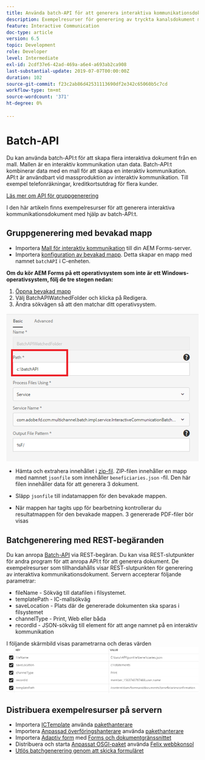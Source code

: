 ```yaml
---
title: Använda batch-API för att generera interaktiva kommunikationsdokument
description: Exempelresurser för generering av tryckta kanalsdokument med batch-API
feature: Interactive Communication
doc-type: article
version: 6.5
topic: Development
role: Developer
level: Intermediate
exl-id: 2cdf37e6-42ad-469a-a6e4-a693ab2ca908
last-substantial-update: 2019-07-07T00:00:00Z
duration: 102
source-git-commit: f23c2ab86d42531113690df2e342c65060b5c7cd
workflow-type: tm+mt
source-wordcount: '371'
ht-degree: 0%

---
```


# Batch-API

Du kan använda batch-API:t för att skapa flera interaktiva dokument från en mall. Mallen är en interaktiv kommunikation utan data. Batch-API:t kombinerar data med en mall för att skapa en interaktiv kommunikation. API:t är användbart vid massproduktion av interaktiv kommunikation. Till exempel telefonräkningar, kreditkortsutdrag för flera kunder.

[Läs mer om API för gruppgenerering](https://experienceleague.adobe.com/docs/experience-manager-65/forms/interactive-communications/generate-multiple-interactive-communication-using-batch-api.html)

I den här artikeln finns exempelresurser för att generera interaktiva kommunikationsdokument med hjälp av batch-API:t.

## Gruppgenerering med bevakad mapp

* Importera [Mall för interaktiv kommunikation](assets/Beneficiaries-confirmation.zip) till din AEM Forms-server.
* Importera [konfiguration av bevakad mapp](assets/batch-generation-api.zip). Detta skapar en mapp med namnet `batchAPI` i C-enheten.

**Om du kör AEM Forms på ett operativsystem som inte är ett Windows-operativsystem, följ de tre stegen nedan:**

1. [Öppna bevakad mapp](http://localhost:4502/libs/fd/core/WatchfolderUI/content/UI.html)
2. Välj BatchAPIWatchedFolder och klicka på Redigera.
3. Ändra sökvägen så att den matchar ditt operativsystem.

![bana](assets/watched-folder-batch-api-basic.PNG)

* Hämta och extrahera innehållet i [zip-fil](assets/jsonfile.zip). ZIP-filen innehåller en mapp med namnet `jsonfile` som innehåller `beneficiaries.json` -fil. Den här filen innehåller data för att generera 3 dokument.

* Släpp `jsonfile` till indatamappen för den bevakade mappen.
* När mappen har tagits upp för bearbetning kontrollerar du resultatmappen för den bevakade mappen. 3 genererade PDF-filer bör visas

## Batchgenerering med REST-begäranden

Du kan anropa [Batch-API](https://helpx.adobe.com/experience-manager/6-5/forms/javadocs/index.html) via REST-begäran. Du kan visa REST-slutpunkter för andra program för att anropa API:t för att generera dokument.
De exempelresurser som tillhandahålls visar REST-slutpunkten för generering av interaktiva kommunikationsdokument. Servern accepterar följande parametrar:

* fileName - Sökväg till datafilen i filsystemet.
* templatePath - IC-mallsökväg
* saveLocation - Plats där de genererade dokumenten ska sparas i filsystemet
* channelType - Print, Web eller båda
* recordId - JSON-sökväg till element för att ange namnet på en interaktiv kommunikation

I följande skärmbild visas parametrarna och deras värden
![exempelbegäran](assets/generate-ic-batch-servlet.PNG)

## Distribuera exempelresurser på servern

* Importera [ICTemplate](assets/ICTemplate.zip) använda [pakethanterare](http://localhost:4502/crx/packmgr/index.jsp)
* Importera [Anpassad överföringshanterare](assets/BatchAPICustomSubmit.zip) använda [pakethanterare](http://localhost:4502/crx/packmgr/index.jsp)
* Importera [Adaptiv form](assets/BatchGenerationAPIAF.zip) med [Forms och dokumentgränssnittet](http://localhost:4502/aem/forms.html/content/dam/formsanddocuments)
* Distribuera och starta [Anpassat OSGI-paket](assets/batchgenerationapi.batchgenerationapi.core-1.0-SNAPSHOT.jar) använda [Felix webbkonsol](http://localhost:4502/system/console/bundles)
* [Utlös batchgenerering genom att skicka formuläret](http://localhost:4502/content/dam/formsanddocuments/batchgenerationapi/jcr:content?wcmmode=disabled)
